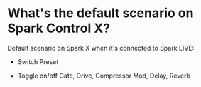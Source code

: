# What's the default scenario on Spark Control X?

Default scenario on Spark X when it's connected to Spark LIVE:

- Switch Preset 


- Toggle on/off
	Gate, Drive, Compressor
	Mod, Delay, Reverb